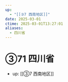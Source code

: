```yaml
---
up:
  - "[[③7 西南地区]]"
date: 2025-03-01
ctime: 2025-03-01T13:27:01
aliases:
  - 四川省
---
```


# ③71 四川省

- up: [[③7 西南地区]]
